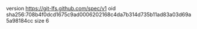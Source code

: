 version https://git-lfs.github.com/spec/v1
oid sha256:708b4f0dcd1675c9ad0006202168c4da7b314d735b11ad83a03d69a5a98184cc
size 6
